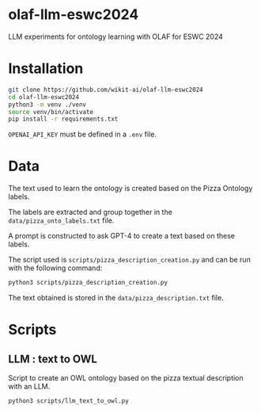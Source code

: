 # olaf-llm-eswc2024

LLM experiments for ontology learning with OLAF for ESWC 2024

# Installation

```bash
git clone https://github.com/wikit-ai/olaf-llm-eswc2024
cd olaf-llm-eswc2024
python3 -m venv ./venv
source venv/bin/activate
pip install -r requirements.txt
```

``OPENAI_API_KEY`` must be defined in a ``.env`` file.

# Data

The text used to learn the ontology is created based on the Pizza Ontology labels. 

The labels are extracted and group together in the ``data/pizza_onto_labels.txt`` file. 

A prompt is constructed to ask GPT-4 to create a text based on these labels. 

The script used is ``scripts/pizza_description_creation.py`` and can be run with the following command:

```bash
python3 scripts/pizza_description_creation.py
```

The text obtained is stored in the ``data/pizza_description.txt`` file.

# Scripts

## LLM : text to OWL

Script to create an OWL ontology based on the pizza textual description with an LLM.

```bash
python3 scripts/llm_text_to_owl.py
```
